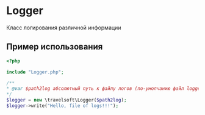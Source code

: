 # Logger
Класс логирования различной информации

## Пример использования
```php
<?php

include "Logger.php";

/**
* @var $path2log абсолютный путь к файлу логов (по-умолчанию файл logger_log.txt в корне сайта)
*/
$logger = new \travelsoft\Logger($path2log);
$logger->write("Hello, file of logs!!!");
```
